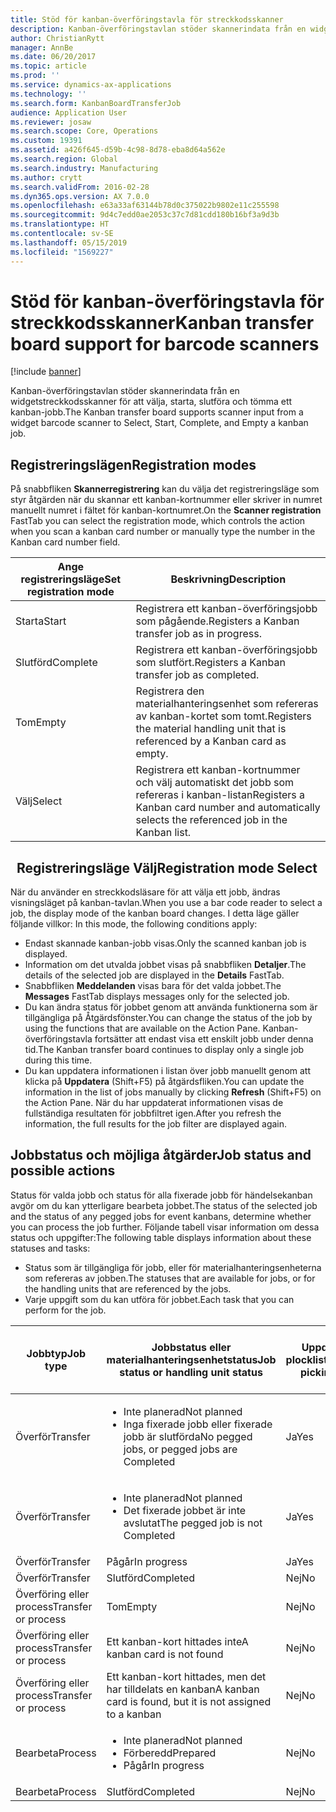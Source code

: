 ```yaml
---
title: Stöd för kanban-överföringstavla för streckkodsskanner
description: Kanban-överföringstavlan stöder skannerindata från en widgetstreckkodsskanner för att välja, starta, slutföra och tömma ett kanban-jobb.
author: ChristianRytt
manager: AnnBe
ms.date: 06/20/2017
ms.topic: article
ms.prod: ''
ms.service: dynamics-ax-applications
ms.technology: ''
ms.search.form: KanbanBoardTransferJob
audience: Application User
ms.reviewer: josaw
ms.search.scope: Core, Operations
ms.custom: 19391
ms.assetid: a426f645-d59b-4c98-8d78-eba8d64a562e
ms.search.region: Global
ms.search.industry: Manufacturing
ms.author: crytt
ms.search.validFrom: 2016-02-28
ms.dyn365.ops.version: AX 7.0.0
ms.openlocfilehash: e63a33af63144b78d0c375022b9802e11c255598
ms.sourcegitcommit: 9d4c7edd0ae2053c37c7d81cdd180b16bf3a9d3b
ms.translationtype: HT
ms.contentlocale: sv-SE
ms.lasthandoff: 05/15/2019
ms.locfileid: "1569227"
---
```

# <a name="kanban-transfer-board-support-for-barcode-scanners"></a><span data-ttu-id="728e8-103">Stöd för kanban-överföringstavla för streckkodsskanner</span><span class="sxs-lookup"><span data-stu-id="728e8-103">Kanban transfer board support for barcode scanners</span></span>

[!include [banner](../includes/banner.md)]

<span data-ttu-id="728e8-104">Kanban-överföringstavlan stöder skannerindata från en widgetstreckkodsskanner för att välja, starta, slutföra och tömma ett kanban-jobb.</span><span class="sxs-lookup"><span data-stu-id="728e8-104">The Kanban transfer board supports scanner input from a widget barcode scanner to Select, Start, Complete, and Empty a kanban job.</span></span>

<a name="registration-modes"></a><span data-ttu-id="728e8-105">Registreringslägen</span><span class="sxs-lookup"><span data-stu-id="728e8-105">Registration modes</span></span>
------------------

<span data-ttu-id="728e8-106">På snabbfliken **Skannerregistrering** kan du välja det registreringsläge som styr åtgärden när du skannar ett kanban-kortnummer eller skriver in numret manuellt numret i fältet för kanban-kortnumret.</span><span class="sxs-lookup"><span data-stu-id="728e8-106">On the **Scanner registration** FastTab you can select the registration mode, which controls the action when you scan a kanban card number or manually type the number in the Kanban card number field.</span></span>

| <span data-ttu-id="728e8-107">Ange registreringsläge</span><span class="sxs-lookup"><span data-stu-id="728e8-107">Set registration mode</span></span> | <span data-ttu-id="728e8-108">Beskrivning</span><span class="sxs-lookup"><span data-stu-id="728e8-108">Description</span></span>                                                                                     |
|-----------------------|-------------------------------------------------------------------------------------------------|
| <span data-ttu-id="728e8-109">Starta</span><span class="sxs-lookup"><span data-stu-id="728e8-109">Start</span></span>                 | <span data-ttu-id="728e8-110">Registrera ett kanban-överföringsjobb som pågående.</span><span class="sxs-lookup"><span data-stu-id="728e8-110">Registers a Kanban transfer job as in progress.</span></span>                                                 |
| <span data-ttu-id="728e8-111">Slutförd</span><span class="sxs-lookup"><span data-stu-id="728e8-111">Complete</span></span>              | <span data-ttu-id="728e8-112">Registrera ett kanban-överföringsjobb som slutfört.</span><span class="sxs-lookup"><span data-stu-id="728e8-112">Registers a Kanban transfer job as completed.</span></span>                                                   |
| <span data-ttu-id="728e8-113">Tom</span><span class="sxs-lookup"><span data-stu-id="728e8-113">Empty</span></span>                 | <span data-ttu-id="728e8-114">Registrera den materialhanteringsenhet som refereras av kanban-kortet som tomt.</span><span class="sxs-lookup"><span data-stu-id="728e8-114">Registers the material handling unit that is referenced by a Kanban card as empty.</span></span>              |
| <span data-ttu-id="728e8-115">Välj</span><span class="sxs-lookup"><span data-stu-id="728e8-115">Select</span></span>                | <span data-ttu-id="728e8-116">Registrera ett kanban-kortnummer och välj automatiskt det jobb som refereras i kanban-listan</span><span class="sxs-lookup"><span data-stu-id="728e8-116">Registers a Kanban card number and automatically selects the referenced job in the Kanban list.</span></span> |

 
<span data-ttu-id="728e8-117">Registreringsläge Välj</span><span class="sxs-lookup"><span data-stu-id="728e8-117">Registration mode Select</span></span>
------------------------

<span data-ttu-id="728e8-118">När du använder en streckkodsläsare för att välja ett jobb, ändras visningsläget på kanban-tavlan.</span><span class="sxs-lookup"><span data-stu-id="728e8-118">When you use a bar code reader to select a job, the display mode of the kanban board changes.</span></span><span data-ttu-id="728e8-119"> I detta läge gäller följande villkor:</span><span class="sxs-lookup"><span data-stu-id="728e8-119"> In this mode, the following conditions apply:</span></span>

-   <span data-ttu-id="728e8-120">Endast skannade kanban-jobb visas.</span><span class="sxs-lookup"><span data-stu-id="728e8-120">Only the scanned kanban job is displayed.</span></span>
-   <span data-ttu-id="728e8-121">Information om det utvalda jobbet visas på snabbfliken **Detaljer**.</span><span class="sxs-lookup"><span data-stu-id="728e8-121">The details of the selected job are displayed in the **Details** FastTab.</span></span>
-   <span data-ttu-id="728e8-122">Snabbfliken **Meddelanden** visas bara för det valda jobbet.</span><span class="sxs-lookup"><span data-stu-id="728e8-122">The **Messages** FastTab displays messages only for the selected job.</span></span>
-   <span data-ttu-id="728e8-123">Du kan ändra status för jobbet genom att använda funktionerna som är tillgängliga på Åtgärdsfönster.</span><span class="sxs-lookup"><span data-stu-id="728e8-123">You can change the status of the job by using the functions that are available on the Action Pane.</span></span> <span data-ttu-id="728e8-124">Kanban-överföringstavla fortsätter att endast visa ett enskilt jobb under denna tid.</span><span class="sxs-lookup"><span data-stu-id="728e8-124">The Kanban transfer board continues to display only a single job during this time.</span></span>
-   <span data-ttu-id="728e8-125">Du kan uppdatera informationen i listan över jobb manuellt genom att klicka på **Uppdatera** (Shift+F5) på åtgärdsfliken.</span><span class="sxs-lookup"><span data-stu-id="728e8-125">You can update the information in the list of jobs manually by clicking **Refresh** (Shift+F5) on the Action Pane.</span></span> <span data-ttu-id="728e8-126">När du har uppdaterat informationen visas de fullständiga resultaten för jobbfiltret igen.</span><span class="sxs-lookup"><span data-stu-id="728e8-126">After you refresh the information, the full results for the job filter are displayed again.</span></span>

## <a name="job-status-and-possible-actions"></a><span data-ttu-id="728e8-127">Jobbstatus och möjliga åtgärder</span><span class="sxs-lookup"><span data-stu-id="728e8-127">Job status and possible actions</span></span>
<span data-ttu-id="728e8-128">Status för valda jobb och status för alla fixerade jobb för händelsekanban avgör om du kan ytterligare bearbeta jobbet.</span><span class="sxs-lookup"><span data-stu-id="728e8-128">The status of the selected job and the status of any pegged jobs for event kanbans, determine whether you can process the job further.</span></span> <span data-ttu-id="728e8-129">Följande tabell visar information om dessa status och uppgifter:</span><span class="sxs-lookup"><span data-stu-id="728e8-129">The following table displays information about these statuses and tasks:</span></span>
-   <span data-ttu-id="728e8-130">Status som är tillgängliga för jobb, eller för materialhanteringsenheterna som refereras av jobben.</span><span class="sxs-lookup"><span data-stu-id="728e8-130">The statuses that are available for jobs, or for the handling units that are referenced by the jobs.</span></span>
-   <span data-ttu-id="728e8-131">Varje uppgift som du kan utföra för jobbet.</span><span class="sxs-lookup"><span data-stu-id="728e8-131">Each task that you can perform for the job.</span></span>

<table>
<colgroup>
<col width="12%" />
<col width="12%" />
<col width="12%" />
<col width="12%" />
<col width="12%" />
<col width="12%" />
<col width="12%" />
<col width="12%" />
</colgroup>
<thead>
<tr class="header">
<th><span data-ttu-id="728e8-132">Jobbtyp</span><span class="sxs-lookup"><span data-stu-id="728e8-132">Job type</span></span></th>
<th><span data-ttu-id="728e8-133">Jobbstatus eller materialhanteringsenhetstatus</span><span class="sxs-lookup"><span data-stu-id="728e8-133">Job status or handling unit status</span></span></th>
<th><span data-ttu-id="728e8-134">Uppdatera plocklista</span><span class="sxs-lookup"><span data-stu-id="728e8-134">Update picking list</span></span></th>
<th><span data-ttu-id="728e8-135">Starta</span><span class="sxs-lookup"><span data-stu-id="728e8-135">Start</span></span></th>
<th><span data-ttu-id="728e8-136">Uppdatera registrering</span><span class="sxs-lookup"><span data-stu-id="728e8-136">Update registration</span></span></th>
<th><span data-ttu-id="728e8-137">Slutförd</span><span class="sxs-lookup"><span data-stu-id="728e8-137">Complete</span></span></th>
<th><span data-ttu-id="728e8-138">Tom</span><span class="sxs-lookup"><span data-stu-id="728e8-138">Empty</span></span></th>
<th><span data-ttu-id="728e8-139">Skapa händelse-kanban</span><span class="sxs-lookup"><span data-stu-id="728e8-139">Create event kanbans</span></span></th>
</tr>
</thead>
<tbody>
<tr class="odd">
<td><span data-ttu-id="728e8-140">Överför</span><span class="sxs-lookup"><span data-stu-id="728e8-140">Transfer</span></span></td>
<td><ul>
<li><span data-ttu-id="728e8-141">Inte planerad</span><span class="sxs-lookup"><span data-stu-id="728e8-141">Not planned</span></span></li>
<li><span data-ttu-id="728e8-142">Inga fixerade jobb eller fixerade jobb är slutförda</span><span class="sxs-lookup"><span data-stu-id="728e8-142">No pegged jobs, or pegged jobs are Completed</span></span></li>
</ul></td>
<td><span data-ttu-id="728e8-143">Ja</span><span class="sxs-lookup"><span data-stu-id="728e8-143">Yes</span></span></td>
<td><span data-ttu-id="728e8-144">Ja</span><span class="sxs-lookup"><span data-stu-id="728e8-144">Yes</span></span></td>
<td><span data-ttu-id="728e8-145">Ja</span><span class="sxs-lookup"><span data-stu-id="728e8-145">Yes</span></span></td>
<td><span data-ttu-id="728e8-146">Ja</span><span class="sxs-lookup"><span data-stu-id="728e8-146">Yes</span></span></td>
<td><span data-ttu-id="728e8-147">Nej</span><span class="sxs-lookup"><span data-stu-id="728e8-147">No</span></span></td>
<td><span data-ttu-id="728e8-148">Ja</span><span class="sxs-lookup"><span data-stu-id="728e8-148">Yes</span></span></td>
</tr>
<tr class="even">
<td><span data-ttu-id="728e8-149">Överför</span><span class="sxs-lookup"><span data-stu-id="728e8-149">Transfer</span></span></td>
<td><ul>
<li><span data-ttu-id="728e8-150">Inte planerad</span><span class="sxs-lookup"><span data-stu-id="728e8-150">Not planned</span></span></li>
<li><span data-ttu-id="728e8-151">Det fixerade jobbet är inte avslutat</span><span class="sxs-lookup"><span data-stu-id="728e8-151">The pegged job is not Completed</span></span></li>
</ul></td>
<td><span data-ttu-id="728e8-152">Ja</span><span class="sxs-lookup"><span data-stu-id="728e8-152">Yes</span></span></td>
<td><span data-ttu-id="728e8-153">Nej</span><span class="sxs-lookup"><span data-stu-id="728e8-153">No</span></span></td>
<td><span data-ttu-id="728e8-154">Ja</span><span class="sxs-lookup"><span data-stu-id="728e8-154">Yes</span></span></td>
<td><span data-ttu-id="728e8-155">Nej</span><span class="sxs-lookup"><span data-stu-id="728e8-155">No</span></span></td>
<td><span data-ttu-id="728e8-156">Nej</span><span class="sxs-lookup"><span data-stu-id="728e8-156">No</span></span></td>
<td><span data-ttu-id="728e8-157">Nej</span><span class="sxs-lookup"><span data-stu-id="728e8-157">No</span></span></td>
</tr>
<tr class="odd">
<td><span data-ttu-id="728e8-158">Överför</span><span class="sxs-lookup"><span data-stu-id="728e8-158">Transfer</span></span></td>
<td><span data-ttu-id="728e8-159">Pågår</span><span class="sxs-lookup"><span data-stu-id="728e8-159">In progress</span></span></td>
<td><span data-ttu-id="728e8-160">Ja</span><span class="sxs-lookup"><span data-stu-id="728e8-160">Yes</span></span></td>
<td><span data-ttu-id="728e8-161">Nej</span><span class="sxs-lookup"><span data-stu-id="728e8-161">No</span></span></td>
<td><span data-ttu-id="728e8-162">Ja</span><span class="sxs-lookup"><span data-stu-id="728e8-162">Yes</span></span></td>
<td><span data-ttu-id="728e8-163">Ja</span><span class="sxs-lookup"><span data-stu-id="728e8-163">Yes</span></span></td>
<td><span data-ttu-id="728e8-164">Nej</span><span class="sxs-lookup"><span data-stu-id="728e8-164">No</span></span></td>
<td><span data-ttu-id="728e8-165">Nej</span><span class="sxs-lookup"><span data-stu-id="728e8-165">No</span></span></td>
</tr>
<tr class="even">
<td><span data-ttu-id="728e8-166">Överför</span><span class="sxs-lookup"><span data-stu-id="728e8-166">Transfer</span></span></td>
<td><span data-ttu-id="728e8-167">Slutförd</span><span class="sxs-lookup"><span data-stu-id="728e8-167">Completed</span></span></td>
<td><span data-ttu-id="728e8-168">Nej</span><span class="sxs-lookup"><span data-stu-id="728e8-168">No</span></span></td>
<td><span data-ttu-id="728e8-169">Nej</span><span class="sxs-lookup"><span data-stu-id="728e8-169">No</span></span></td>
<td><span data-ttu-id="728e8-170">Nej</span><span class="sxs-lookup"><span data-stu-id="728e8-170">No</span></span></td>
<td><span data-ttu-id="728e8-171">Nej</span><span class="sxs-lookup"><span data-stu-id="728e8-171">No</span></span></td>
<td><span data-ttu-id="728e8-172">Ja</span><span class="sxs-lookup"><span data-stu-id="728e8-172">Yes</span></span></td>
<td><span data-ttu-id="728e8-173">Nej</span><span class="sxs-lookup"><span data-stu-id="728e8-173">No</span></span></td>
</tr>
<tr class="odd">
<td><span data-ttu-id="728e8-174">Överföring eller process</span><span class="sxs-lookup"><span data-stu-id="728e8-174">Transfer or process</span></span></td>
<td><span data-ttu-id="728e8-175">Tom</span><span class="sxs-lookup"><span data-stu-id="728e8-175">Empty</span></span></td>
<td><span data-ttu-id="728e8-176">Nej</span><span class="sxs-lookup"><span data-stu-id="728e8-176">No</span></span></td>
<td><span data-ttu-id="728e8-177">Nej</span><span class="sxs-lookup"><span data-stu-id="728e8-177">No</span></span></td>
<td><span data-ttu-id="728e8-178">Nej</span><span class="sxs-lookup"><span data-stu-id="728e8-178">No</span></span></td>
<td><span data-ttu-id="728e8-179">Nej</span><span class="sxs-lookup"><span data-stu-id="728e8-179">No</span></span></td>
<td><span data-ttu-id="728e8-180">Nej</span><span class="sxs-lookup"><span data-stu-id="728e8-180">No</span></span></td>
<td><span data-ttu-id="728e8-181">Nej</span><span class="sxs-lookup"><span data-stu-id="728e8-181">No</span></span></td>
</tr>
<tr class="even">
<td><span data-ttu-id="728e8-182">Överföring eller process</span><span class="sxs-lookup"><span data-stu-id="728e8-182">Transfer or process</span></span></td>
<td><span data-ttu-id="728e8-183">Ett kanban-kort hittades inte</span><span class="sxs-lookup"><span data-stu-id="728e8-183">A kanban card is not found</span></span></td>
<td><span data-ttu-id="728e8-184">Nej</span><span class="sxs-lookup"><span data-stu-id="728e8-184">No</span></span></td>
<td><span data-ttu-id="728e8-185">Nej</span><span class="sxs-lookup"><span data-stu-id="728e8-185">No</span></span></td>
<td><span data-ttu-id="728e8-186">Nej</span><span class="sxs-lookup"><span data-stu-id="728e8-186">No</span></span></td>
<td><span data-ttu-id="728e8-187">Nej</span><span class="sxs-lookup"><span data-stu-id="728e8-187">No</span></span></td>
<td><span data-ttu-id="728e8-188">Nej</span><span class="sxs-lookup"><span data-stu-id="728e8-188">No</span></span></td>
<td><span data-ttu-id="728e8-189">Nej</span><span class="sxs-lookup"><span data-stu-id="728e8-189">No</span></span></td>
</tr>
<tr class="odd">
<td><span data-ttu-id="728e8-190">Överföring eller process</span><span class="sxs-lookup"><span data-stu-id="728e8-190">Transfer or process</span></span></td>
<td><span data-ttu-id="728e8-191">Ett kanban-kort hittades, men det har tilldelats en kanban</span><span class="sxs-lookup"><span data-stu-id="728e8-191">A kanban card is found, but it is not assigned to a kanban</span></span></td>
<td><span data-ttu-id="728e8-192">Nej</span><span class="sxs-lookup"><span data-stu-id="728e8-192">No</span></span></td>
<td><span data-ttu-id="728e8-193">Nej</span><span class="sxs-lookup"><span data-stu-id="728e8-193">No</span></span></td>
<td><span data-ttu-id="728e8-194">Nej</span><span class="sxs-lookup"><span data-stu-id="728e8-194">No</span></span></td>
<td><span data-ttu-id="728e8-195">Nej</span><span class="sxs-lookup"><span data-stu-id="728e8-195">No</span></span></td>
<td><span data-ttu-id="728e8-196">Nej</span><span class="sxs-lookup"><span data-stu-id="728e8-196">No</span></span></td>
<td><span data-ttu-id="728e8-197">Nej</span><span class="sxs-lookup"><span data-stu-id="728e8-197">No</span></span></td>
</tr>
<tr class="even">
<td><span data-ttu-id="728e8-198">Bearbeta</span><span class="sxs-lookup"><span data-stu-id="728e8-198">Process</span></span></td>
<td><ul>
<li><span data-ttu-id="728e8-199">Inte planerad</span><span class="sxs-lookup"><span data-stu-id="728e8-199">Not planned</span></span></li>
<li><span data-ttu-id="728e8-200">Förberedd</span><span class="sxs-lookup"><span data-stu-id="728e8-200">Prepared</span></span></li>
<li><span data-ttu-id="728e8-201">Pågår</span><span class="sxs-lookup"><span data-stu-id="728e8-201">In progress</span></span></li>
</ul></td>
<td><span data-ttu-id="728e8-202">Nej</span><span class="sxs-lookup"><span data-stu-id="728e8-202">No</span></span></td>
<td><span data-ttu-id="728e8-203">Nej</span><span class="sxs-lookup"><span data-stu-id="728e8-203">No</span></span></td>
<td><span data-ttu-id="728e8-204">Nej</span><span class="sxs-lookup"><span data-stu-id="728e8-204">No</span></span></td>
<td><span data-ttu-id="728e8-205">Nej</span><span class="sxs-lookup"><span data-stu-id="728e8-205">No</span></span></td>
<td><span data-ttu-id="728e8-206">Nej</span><span class="sxs-lookup"><span data-stu-id="728e8-206">No</span></span></td>
<td><span data-ttu-id="728e8-207">Nej</span><span class="sxs-lookup"><span data-stu-id="728e8-207">No</span></span></td>
</tr>
<tr class="odd">
<td><span data-ttu-id="728e8-208">Bearbeta</span><span class="sxs-lookup"><span data-stu-id="728e8-208">Process</span></span></td>
<td><span data-ttu-id="728e8-209">Slutförd</span><span class="sxs-lookup"><span data-stu-id="728e8-209">Completed</span></span></td>
<td><span data-ttu-id="728e8-210">Nej</span><span class="sxs-lookup"><span data-stu-id="728e8-210">No</span></span></td>
<td><span data-ttu-id="728e8-211">Nej</span><span class="sxs-lookup"><span data-stu-id="728e8-211">No</span></span></td>
<td><span data-ttu-id="728e8-212">Nej</span><span class="sxs-lookup"><span data-stu-id="728e8-212">No</span></span></td>
<td><span data-ttu-id="728e8-213">Nej</span><span class="sxs-lookup"><span data-stu-id="728e8-213">No</span></span></td>
<td><span data-ttu-id="728e8-214">Nej</span><span class="sxs-lookup"><span data-stu-id="728e8-214">No</span></span></td>
<td><span data-ttu-id="728e8-215">Nej</span><span class="sxs-lookup"><span data-stu-id="728e8-215">No</span></span></td>
</tr>
</tbody>
</table>





